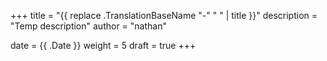 +++
title = "{{ replace .TranslationBaseName "-" " " | title }}"
description = "Temp description"
author = "nathan"

date = {{ .Date }}
weight = 5
draft = true
+++
